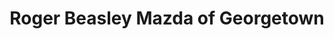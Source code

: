 ---
title: "Roger Beasley Mazda of Georgetown"
url: /georgetown/roger-beasley-mazda-of-georgetown/
shop: car
---